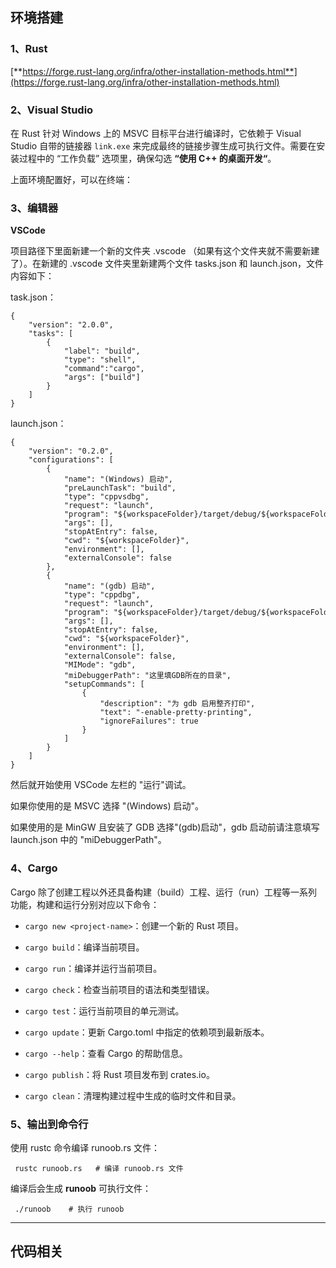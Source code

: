 ## 环境搭建

### **1、Rust**

[**https://forge.rust-lang.org/infra/other-installation-methods.html**](https://forge.rust-lang.org/infra/other-installation-methods.html)

### **2、Visual Studio**

在 Rust 针对 Windows 上的 MSVC 目标平台进行编译时，它依赖于 Visual Studio 自带的链接器 `link.exe` 来完成最终的链接步骤生成可执行文件。需要在安装过程中的 “工作负载” 选项里，确保勾选 **“**使用 C++ 的桌面开发**“**。

上面环境配置好，可以在终端：

### **3、编辑器**

**VSCode**

项目路径下里面新建一个新的文件夹 .vscode （如果有这个文件夹就不需要新建了）。在新建的 .vscode 文件夹里新建两个文件 tasks.json 和 launch.json，文件内容如下：

task.json：

```
{ 
    "version": "2.0.0", 
    "tasks": [ 
        { 
            "label": "build", 
            "type": "shell", 
            "command":"cargo", 
            "args": ["build"] 
        } 
    ] 
}
```

launch.json：

```
{   
    "version": "0.2.0",   
    "configurations": [   
        {   
            "name": "(Windows) 启动",   
            "preLaunchTask": "build",   
            "type": "cppvsdbg",   
            "request": "launch",   
            "program": "${workspaceFolder}/target/debug/${workspaceFolderBasename}.exe",   
            "args": [],   
            "stopAtEntry": false,   
            "cwd": "${workspaceFolder}",   
            "environment": [],   
            "externalConsole": false   
        },   
        {   
            "name": "(gdb) 启动",   
            "type": "cppdbg",   
            "request": "launch",   
            "program": "${workspaceFolder}/target/debug/${workspaceFolderBasename}.exe",   
            "args": [],   
            "stopAtEntry": false,   
            "cwd": "${workspaceFolder}",   
            "environment": [],   
            "externalConsole": false,   
            "MIMode": "gdb",   
            "miDebuggerPath": "这里填GDB所在的目录",   
            "setupCommands": [   
                {   
                    "description": "为 gdb 启用整齐打印",   
                    "text": "-enable-pretty-printing",   
                    "ignoreFailures": true   
                }   
            ]   
        }   
    ]   
}
```

然后就开始使用 VSCode 左栏的 "运行"调试。

如果你使用的是 MSVC 选择 "(Windows) 启动"。

如果使用的是 MinGW 且安装了 GDB 选择"(gdb)启动"，gdb 启动前请注意填写 launch.json 中的 "miDebuggerPath"。

### **4、Cargo**

Cargo 除了创建工程以外还具备构建（build）工程、运行（run）工程等一系列功能，构建和运行分别对应以下命令：

- `cargo new <project-name>`：创建一个新的 Rust 项目。
    
- `cargo build`：编译当前项目。
    
- `cargo run`：编译并运行当前项目。
    
- `cargo check`：检查当前项目的语法和类型错误。
    
- `cargo test`：运行当前项目的单元测试。
    
- `cargo update`：更新 Cargo.toml 中指定的依赖项到最新版本。
    
- `cargo --help`：查看 Cargo 的帮助信息。
    
- `cargo publish`：将 Rust 项目发布到 crates.io。
    
- `cargo clean`：清理构建过程中生成的临时文件和目录。

### 5、输出到命令行

使用 rustc 命令编译 runoob.rs 文件：

```
 rustc runoob.rs   # 编译 runoob.rs 文件
```

编译后会生成 **runoob** 可执行文件：

```
 ./runoob    # 执行 runoob
```



---



## 代码相关


















































